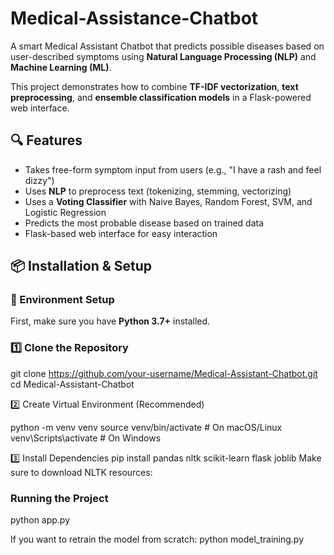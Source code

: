 # Medical-Assistance-Chatbot
A smart Medical Assistant Chatbot that predicts possible diseases based on user-described symptoms using **Natural Language Processing (NLP)** and **Machine Learning (ML)**. 

This project demonstrates how to combine **TF-IDF vectorization**, **text preprocessing**, and **ensemble classification models** in a Flask-powered web interface.
## 🔍 Features

- Takes free-form symptom input from users (e.g., "I have a rash and feel dizzy")
- Uses **NLP** to preprocess text (tokenizing, stemming, vectorizing)
- Uses a **Voting Classifier** with Naive Bayes, Random Forest, SVM, and Logistic Regression
- Predicts the most probable disease based on trained data
- Flask-based web interface for easy interaction
## 📦 Installation & Setup

### 🔧 Environment Setup

First, make sure you have **Python 3.7+** installed.

### 1️⃣ Clone the Repository
git clone https://github.com/your-username/Medical-Assistant-Chatbot.git
cd Medical-Assistant-Chatbot

2️⃣ Create Virtual Environment (Recommended)

python -m venv venv
source venv/bin/activate     # On macOS/Linux
venv\Scripts\activate        # On Windows

3️⃣ Install Dependencies
pip install pandas nltk scikit-learn flask joblib
Make sure to download NLTK resources:

### Running the Project
python app.py

If you want to retrain the model from scratch:
python model_training.py
